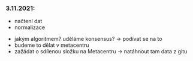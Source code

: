 ### 3.11.2021:
* načtení dat
* normalizace
- jakým algoritmem? uděláme konsensus? -> podívat se na to
- budeme to dělat v metacentru
- zažádat o sdílenou složku na Metacentru -> natáhnout tam data z gitu
